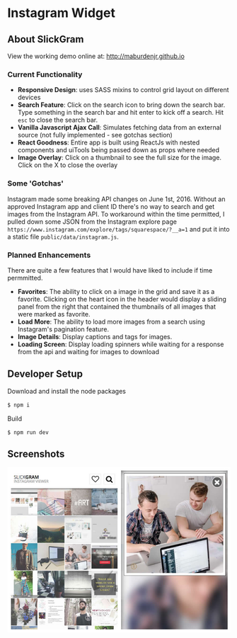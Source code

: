 # Instagram Widget

## About SlickGram

View the working demo online at: http://maburdenjr.github.io

### Current Functionality

* __Responsive Design__: uses SASS mixins to control grid layout on different devices
* __Search Feature__: Click on the search icon to bring down the search bar.  Type something in the search bar and hit enter to kick off a search.  Hit `esc` to close the search bar.
* __Vanilla Javascript Ajax Call__: Simulates fetching data from an external source (not fully implemented - see gotchas section)
* __React Goodness__: Entire app is built using ReactJs with nested components and uiTools being passed down as props where needed
* __Image Overlay__:  Click on a thumbnail to see the full size for the image.  Click on the X to close the overlay

### Some 'Gotchas'

Instagram made some breaking API changes on June 1st, 2016.  Without an approved Instagram app and client ID there's no way to search and get images from the Instagram API.  To workaround within the time permitted, I pulled down some JSON from the Instagram explore page `https://www.instagram.com/explore/tags/squarespace/?__a=1` and put it into a static file `public/data/instagram.js`.  

### Planned Enhancements

There are quite a few features that I would have liked to include if time permmitted.

* __Favorites__: The ability to click on a image in the grid and save it as a favorite.  Clicking on the heart icon in the header would display a sliding panel from the right that contained the thumbnails of all images that were marked as favorite. 
* __Load More__: The ability to load more images from a search using Instagram's pagination feature.
* __Image Details__: Display captions and tags for images.
* __Loading Screen__: Display loading spinners while waiting for a response from the api and waiting for images to download

## Developer Setup

Download and install the node packages
```bash
$ npm i
```
Build
```
$ npm run dev
```

## Screenshots

![Grid view + photo view](https://github.com/maburdenjr/maburdenjr.github.io/blob/master/src/images/screenshot.jpg)